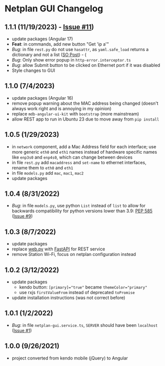 # Netplan GUI Changelog

## 1.1.1 (11/19/2023) - [Issue #11](https://github.com/xinthose/Netplan-GUI/issues/11))

- update packages (Angular 17)
- **Feat**: in commands, add new button "Get 'ip a'"
- *Bug*: in file `rest.py` do not use `hasattr`, as `yaml.safe_load` returns a dictionary and not a list ([SO Post](https://stackoverflow.com/a/77538548/4056146)) - (
- *Bug*: Only show error popup in `http-error.interceptor.ts`
- *Bug*: allow Submit button to be clicked on Ethernet port if it was disabled
- Style changes to GUI

## 1.1.0 (7/4/2023)

- update packages (Angular 16)
- remove popup warning about the MAC address being changed (doesn't always work right and is annoying in my opinion)
- replace `mdb-angular-ui-kit` with `bootstrap` (more mainstream)
- allow REST app to run in Ubuntu 23 due to move away from `pip install`

## 1.0.5 (1/29/2023)

- in `network` component, add a Mac Address field for each interface; use more generic `eth0` and `eth1` names instead of hardware specific names like `enp3s0` and `enp4s0`, which can change between devices
- in file `rest.py` add `macaddress` and `set-name` to ethernet interfaces, rename them to `eth0` and `eth1`
- in file `models.py` add `mac`, `mac1`, `mac2`
- update packages

## 1.0.4 (8/31/2022)

- *Bug*: in file `models.py`, use python `List` instead of `list` to allow for backwards compatibility for python versions lower than 3.9: [PEP 585](https://docs.python.org/3/whatsnew/3.9.html#type-hinting-generics-in-standard-collections) ([Issue #9](https://github.com/xinthose/Netplan-GUI/issues/9))

## 1.0.3 (8/7/2022)

- update packages
- replace [web.py](https://github.com/webpy/webpy) with [FastAPI](https://github.com/tiangolo/fastapi) for REST service
- remove Station Wi-Fi, focus on netplan configuration instead

## 1.0.2 (3/12/2022)

- update packages
  - kendo button: `[primary]="true"` became `themeColor="primary"`
  - use rxjs `firstValueFrom` instead of deprecated `toPromise`
- update installation instructions (was not correct before)

## 1.0.1 (1/2/2022)

- *Bug*: in file `netplan-gui.service.ts`, `SERVER` should have been `localhost` ([Issue #1](https://github.com/xinthose/Netplan-GUI/issues/1))

## 1.0.0 (9/26/2021)

- project converted from kendo mobile (jQuery) to Angular
